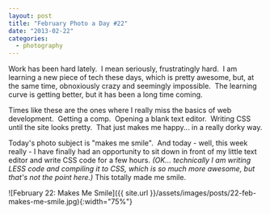 ```yaml
---
layout: post
title: "February Photo a Day #22"
date: "2013-02-22"
categories:
  - photography
---
```


Work has been hard lately.  I mean seriously, frustratingly hard.  I am learning a new piece of tech these days, which is pretty awesome, but, at the same time, obnoxiously crazy and seemingly impossible.  The learning curve is getting better, but it has been a long time coming.

Times like these are the ones where I really miss the basics of web development.  Getting a comp.  Opening a blank text editor.  Writing CSS until the site looks pretty.  That just makes me happy... in a really dorky way.

Today's photo subject is "makes me smile".  And today - well, this week really - I have finally had an opportunity to sit down in front of my little text editor and write CSS code for a few hours. _(OK... technically I am writing LESS code and compiling it to CSS, which is so much more awesome, but that's not the point here.)_ This totally made me smile.

![February 22: Makes Me Smile]({{ site.url }}/assets/images/posts/22-feb-makes-me-smile.jpg){:width="75%"}
